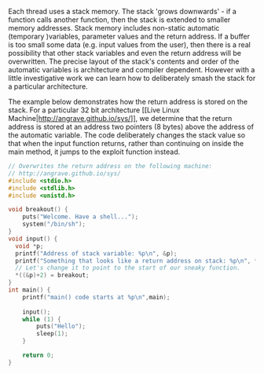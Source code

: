 Each thread uses a stack memory. The stack 'grows downwards' - if a function calls another function, then the stack is extended to smaller memory addresses.
Stack memory includes non-static automatic (temporary )variables, parameter values and the return address.
If a buffer is too small some data (e.g. input values from the user), then there is a real possibility that other stack variables and even the return address will be overwritten.
The precise layout of the stack's contents and order of the automatic variables is architecture and compiler dependent. However with a little investigative work we can learn how to deliberately smash the stack for a particular architecture.

The example below demonstrates how the return address is stored on the stack. For a particular 32 bit architecture [[Live Linux Machine|http://angrave.github.io/sys/]], we determine that the return address is stored at an address two pointers (8 bytes) above the address of the automatic variable. The code deliberately changes the stack value so that when the input function returns, rather than continuing on inside the main method, it jumps to the exploit function instead.


````C
// Overwrites the return address on the following machine:
// http://angrave.github.io/sys/
#include <stdio.h>
#include <stdlib.h>
#include <unistd.h>

void breakout() {
    puts("Welcome. Have a shell...");
    system("/bin/sh");
}
void input() {
  void *p;
  printf("Address of stack variable: %p\n", &p);
  printf("Something that looks like a return address on stack: %p\n", *((&p)+2));
  // Let's change it to point to the start of our sneaky function.
  *((&p)+2) = breakout;
}
int main() {
    printf("main() code starts at %p\n",main);
    
    input();
    while (1) {
        puts("Hello");
        sleep(1);
    }

    return 0;
}
````

